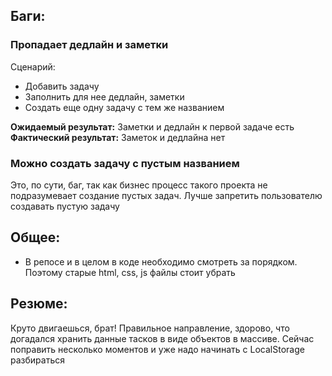 ## Баги:

### Пропадает дедлайн и заметки

Сценарий:

- Добавить задачу
- Заполнить для нее дедлайн, заметки
- Создать еще одну задачу с тем же названием

**Ожидаемый результат:** Заметки и дедлайн к первой задаче есть
**Фактический результат:** Заметок и дедлайна нет

### Можно создать задачу с пустым названием

Это, по сути, баг, так как бизнес процесс такого проекта не подразумевает создание пустых задач. 
Лучше запретить пользователю создавать пустую задачу

## Общее:

- В репосе и в целом в коде необходимо смотреть за порядком. Поэтому старые html, css, js файлы стоит убрать

## Резюме:

Круто двигаешься, брат! Правильное направление, здорово, что догадался хранить
данные тасков в виде объектов в массиве. Сейчас поправить несколько моментов и уже надо 
начинать с LocalStorage разбираться